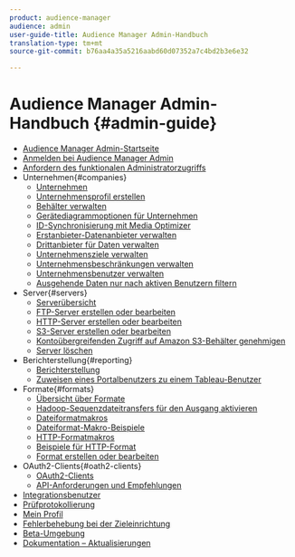 ```yaml
---
product: audience-manager
audience: admin
user-guide-title: Audience Manager Admin-Handbuch
translation-type: tm+mt
source-git-commit: b76aa4a35a5216aabd60d07352a7c4bd2b3e6e32

---
```



# Audience Manager Admin-Handbuch {#admin-guide}

+ [Audience Manager Admin-Startseite](admin-home.md)
+ [Anmelden bei Audience Manager Admin](admin-login.md)
+ [Anfordern des funktionalen Administratorzugriffs](admin-access.md)
+ Unternehmen{#companies}
   + [Unternehmen](companies/admin-companies-overview.md)
   + [Unternehmensprofil erstellen](companies/admin-manage-company-profiles.md)
   + [Behälter verwalten](companies/admin-manage-containers.md)
   + [Gerätediagrammoptionen für Unternehmen](companies/admin-device-graph-options.md)
   + [ID-Synchronisierung mit Media Optimizer](companies/admin-amo-sync.md)
   + [Erstanbieter-Datenanbieter verwalten](companies/admin-first-party-providers.md)
   + [Drittanbieter für Daten verwalten](companies/admin-third-party-providers.md)
   + [Unternehmensziele verwalten](companies/admin-manage-company-destinations.md)
   + [Unternehmensbeschränkungen verwalten](companies/admin-company-limits.md)
   + [Unternehmensbenutzer verwalten](companies/admin-manage-company-users.md)
   + [Ausgehende Daten nur nach aktiven Benutzern filtern](companies/outbound-active-user-filter.md)
+ Server{#servers}
   + [Serverübersicht](admin-servers/admin-servers.md)
   + [FTP-Server erstellen oder bearbeiten](admin-servers/create-ftp-server.md)
   + [HTTP-Server erstellen oder bearbeiten](admin-servers/create-http-server.md)
   + [S3-Server erstellen oder bearbeiten](admin-servers/create-s3-server.md)
   + [Kontoübergreifenden Zugriff auf Amazon S3-Behälter genehmigen](admin-servers/admin-authorize-s3-cross-bucket.md)
   + [Server löschen](admin-servers/admin-delete-server.md)
+ Berichterstellung{#reporting}
   + [Berichterstellung](admin-reporting/admin-reporting-overview.md)
   + [Zuweisen eines Portalbenutzers zu einem Tableau-Benutzer](admin-reporting/admin-assign-tableau-user.md)
+ Formate{#formats}
   + [Übersicht über Formate](formats/formats.md)
   + [Hadoop-Sequenzdateitransfers für den Ausgang aktivieren](formats/enable-outbound-seq.md)
   + [Dateiformatmakros](formats/file-formats.md)
   + [Dateiformat-Makro-Beispiele](formats/file-format-examples.md)
   + [HTTP-Formatmakros](formats/web-formats.md)
   + [Beispiele für HTTP-Format](formats/web-format-examples.md)
   + [Format erstellen oder bearbeiten](formats/admin-create-format.md)
+ OAuth2-Clients{#oath2-clients}
   + [OAuth2-Clients](admin-oauth2/admin-oauth2-create-edit.md)
   + [API-Anforderungen und Empfehlungen](admin-oauth2/aam-admin-api-requirements.md)
+ [Integrationsbenutzer](admin-manage-integration-users.md)
+ [Prüfprotokollierung](admin-audit-logging.md)
+ [Mein Profil](admin-my-profile.md)
+ [Fehlerbehebung bei der Zieleinrichtung](admin-destination-troubleshooting.md)
+ [Beta-Umgebung](admin-beta-environment.md)
+ [Dokumentation – Aktualisierungen](admin-doc-updates.md)
